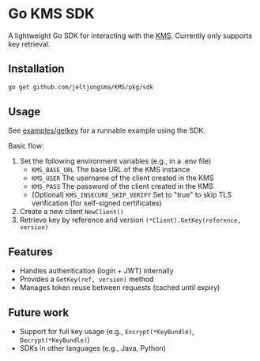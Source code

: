 # Go KMS SDK
A lightweight Go SDK for interacting with the [KMS](../../README.md).
Currently only supports key retrieval.

## Installation
```bash
go get github.com/jeltjongsma/KMS/pkg/sdk
```

## Usage
See [examples/getkey](../../examples/getkey/) for a runnable example using the SDK.

Basic flow:
1. Set the following environment variables (e.g., in a .env file)
    - `KMS_BASE_URL` The base URL of the KMS instance
    - `KMS_USER` The username of the client created in the KMS
    - `KMS_PASS` The password of the client created in the KMS
    - (Optional) `KMS_INSECURE_SKIP_VERIFY` Set to "true" to skip TLS verification (for self-signed certificates)
2. Create a new client `NewClient()`
3. Retrieve key by reference and version `(*Client).GetKey(reference, version)`

## Features
- Handles authentication (login + JWT) internally
- Provides a `GetKey(ref, version)` method 
- Manages token reuse between requests (cached until expiry)

## Future work
- Support for full key usage (e.g., `Encrypt(*KeyBundle)`, `Decrypt(*KeyBundle)`)
- SDKs in other languages (e.g., Java, Python)